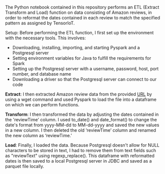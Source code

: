 The Python notebook contained in this repository performs an ETL (Extract Transform and Load) function on data consisting of Amazon reviews, in order to reformat the dates contained in each review to match the specified pattern as assigned by TensorIoT.

Setup: Before performing the ETL function, I first set up the environment with the necessary tools. This involves:
  - Downloading, installing, importing, and starting Pyspark and a Postgresql server
  - Setting environment variables for Java to fulfill the requirements for Spark
  - Setting up the Postgresql server with a username, password, host, port number, and database name 
  - Downloading a driver so that the Postgresql server can connect to our code

**Extract**: I then extracted Amazon review data from the provided [URL](http://jmcauley.ucsd.edu/data/amazon/links.html) by using a wget command and used Pyspark to load the file into a dataframe on which we can perform functions. 

**Transform**: I then transformed the data by adjusting the dates contained in the 'reviewTime' column. I used to_date() and date_format() to change the date's format from yyyy-MM-dd to MM-dd-yyyy and saved the new values in a new column. I then deleted the old ‘reviewTime’ column and renamed the new column as ‘reviewTime.’

**Load**: Finally, I loaded the data. Because Postgresql doesn't allow for NULL characters to be stored in text, I had to remove them from text fields such as "reviewText" using regexp_replace(). This dataframe with reformatted dates is then saved to a local Postgresql server in JDBC and saved as a parquet file locally.
